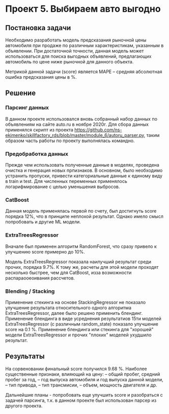 # Проект 5. Выбираем авто выгодно
## Постановка задачи
Необходимо разработать модель предсказания рыночной цены автомобиля при продаже 
по различным характеристикам, указанным в объявлении. При достаточной точности, данная модель 
может использоваться для поиска выгодных объявлений, предлагающих автомобиль по цене ниже рыночной для данного объекта.

Метрикой данной задачи (score) является MAPE – средняя абсолютная ошибка предсказания цены в %.

## Решение
### Парсинг данных
В данном проекте использовался вновь собранный набор данных по объявлениям на сайте auto.ru в ноябре 2020г.
Для сбора данных применялся скрипт из проекта https://github.com/ns-ekimenko/skillfactory_rds/blob/master/module_6/autoru_parser.py,
таким образом часть работы по проекту выполнялась командно.

### Предобработка данных
Прежде чем использовать полученные данные в моделях, проведена очистка и генерация новых прпизнаков.
В основном, было необходимо устранить пропуски, привести категориальные данные к единому виду
в train и test. Для численных переменных применялось логарифмирование с целью уменьшения выбросов.

### CatBoost
Данная модель применялась первой по счету, был достигнуть score порядка 12%, что в принципе неплохой результат. 
Однако имело смысл попробовать и другие ML модели.

### ExtraTreesRegressor
Вначале был применен алгоритм RandomForest, что сразу привело к улучшению score примерно 
до 10%.

Модель ExtraTreesRegressor показала наилучший результат среди прочих, порядка 9.7%. К тому же, расчеты для этой модели
проходят несколько быстрее, чем для CatBoost, изза возможности распараооеоивания рассчетов. 

### Blending / Stacking
Применение стекинга на основе StackingRegressor не показало улучшение результата относительного 
одного алгоритма ExtraTreesRegressor, далее было решено применить блендинг.
Применение блендинга в виде усреднения результатиов 15ти моделей ExtraTreesRegressor (с различным random_state) показало улучшение
score на 0.1 %. Применение блендинга или стекинга для "хорошей" модели ExtraTreesRegressor и прочих "плохих"
моделей ухудшило результат.

## Результаты
На сорвеновании финальный score получился 9.68 %.
Наиболее существенные признаки, влияющий на цену:
– общий пробег, средний пробег за год,
– год выпуска автомобиля и год выпуска данной модели,
– тип привода,
– тип трансмисии,
– объем, мощность двигателя и др.

Дальнейшие планы - попробовать еще улучшить score и разобраться с задачей парсинга, т.к. в данном 
проекте был использован парсер из другого проекта.











